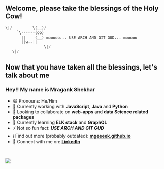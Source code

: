 ## Welcome, please take the blessings of the Holy Cow!

```python
\|/         \(__)/
     `\------(oo)
       ||    (__) mooooo... USE ARCH AND GIT GUD... mooooo
       ||w--||
                 \|/
   \|/
```

## Now that you have taken all the blessings, let's talk about me

### Hey!! My name is Mragank Shekhar

- 😄 Pronouns: He/Him
- 🔭 Currently working with **JavaScript**, **Java** and **Python**
- 👯 Looking to collaborate on **web-apps** and **data Science related packages**
- 🌱 Currently learning **ELK stack** and **GraphQL**
- ⚡ Not so fun fact: ***USE ARCH AND GIT GUD***
- ℹ️ Find out more (probably outdated): [**mgeeeek.github.io**](https://mgeeeek.github.io/)
- 🤝 Connect with me on: [**LinkedIn**](https://www.linkedin.com/in/mgeeeek)

<br/>

</a> ![](https://visitor-badge.glitch.me/badge?page_id=MgeeeeK/MgeeeeK)
